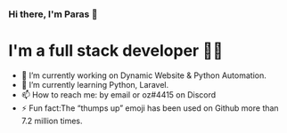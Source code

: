 ### Hi there, I'm Paras 👋
# I'm a full stack developer 👨‍💻

- 🔭 I’m currently working on Dynamic Website & Python Automation.
- 🌱 I’m currently learning Python, Laravel.
- 📫 How to reach me: by email or oz#4415 on Discord
- ⚡ Fun fact:The “thumps up” emoji has been used on Github more than 7.2 million times.  
<!--
**007hyno/007hyno** is a ✨ _special_ ✨ repository because its `README.md` (this file) appears on your GitHub profile.

Here are some ideas to get you started:

- 🔭 I’m currently working on ...
- 🌱 I’m currently learning ...
- 👯 I’m looking to collaborate on ...
- 🤔 I’m looking for help with ...
- 💬 Ask me about ...
- 📫 How to reach me: ...
- 😄 Pronouns: ...
- ⚡ Fun fact: ...
-->
